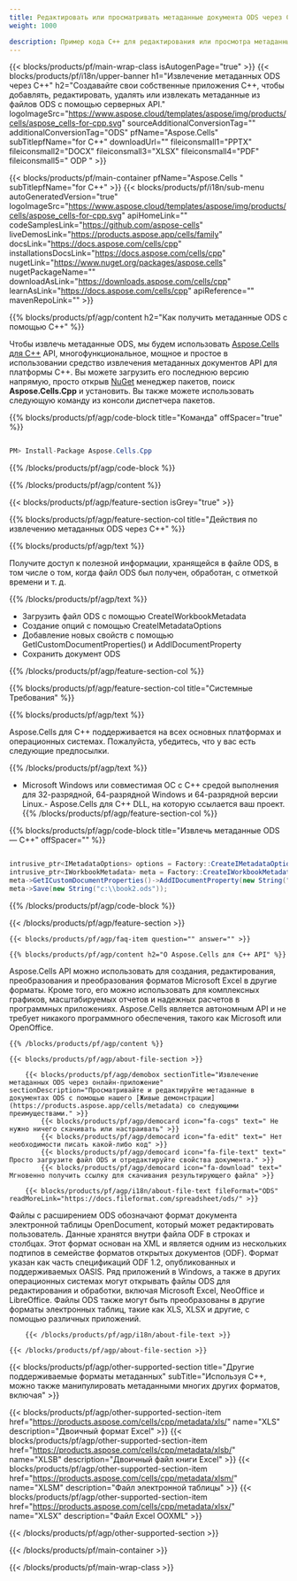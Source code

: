 ```yaml
---
title: Редактировать или просматривать метаданные документа ODS через C++ 
weight: 1000

description: Пример кода C++ для редактирования или просмотра метаданных файла ODS в C++ среде выполнения для 32-разрядной, 64-разрядной Windows и 64-разрядной версии Linux.
---
```

{{< blocks/products/pf/main-wrap-class isAutogenPage="true" >}}
{{< blocks/products/pf/i18n/upper-banner h1="Извлечение метаданных ODS через C++" h2="Создавайте свои собственные приложения C++, чтобы добавлять, редактировать, удалять или извлекать метаданные из файлов ODS с помощью серверных API." logoImageSrc="https://www.aspose.cloud/templates/aspose/img/products/cells/aspose_cells-for-cpp.svg" sourceAdditionalConversionTag="" additionalConversionTag="ODS" pfName="Aspose.Cells" subTitlepfName="for C++" downloadUrl="" fileiconsmall1="PPTX" fileiconsmall2="DOCX" fileiconsmall3="XLSX" fileiconsmall4="PDF" fileiconsmall5=" ODP " >}}

{{< blocks/products/pf/main-container pfName="Aspose.Cells " subTitlepfName="for C++" >}}
{{< blocks/products/pf/i18n/sub-menu autoGeneratedVersion="true" logoImageSrc="https://www.aspose.cloud/templates/aspose/img/products/cells/aspose_cells-for-cpp.svg" apiHomeLink="" codeSamplesLink="https://github.com/aspose-cells" liveDemosLink="https://products.aspose.app/cells/family" docsLink="https://docs.aspose.com/cells/cpp" installationsDocsLink="https://docs.aspose.com/cells/cpp" nugetLink="https://www.nuget.org/packages/aspose.cells" nugetPackageName="" downloadAsLink="https://downloads.aspose.com/cells/cpp" learnAsLink="https://docs.aspose.com/cells/cpp" apiReference="" mavenRepoLink="" >}}

{{% blocks/products/pf/agp/content h2="Как получить метаданные ODS с помощью C++" %}}

 Чтобы извлечь метаданные ODS, мы будем использовать
 [Aspose.Cells для C++](https://products.aspose.com/cells/cpp) 
 API, многофункциональное, мощное и простое в использовании средство извлечения метаданных документов API для платформы C++. Вы можете загрузить его последнюю версию напрямую, просто открыв
 [NuGet](https://www.nuget.org/packages/aspose.cells) 
 менеджер пакетов, поиск
 **Aspose.Cells.Cpp** 
 и установить. Вы также можете использовать следующую команду из консоли диспетчера пакетов.

{{% blocks/products/pf/agp/code-block title="Команда" offSpacer="true" %}}

```cs

PM> Install-Package Aspose.Cells.Cpp


```

{{% /blocks/products/pf/agp/code-block %}}

{{% /blocks/products/pf/agp/content %}}

{{< blocks/products/pf/agp/feature-section isGrey="true" >}}

{{% blocks/products/pf/agp/feature-section-col title="Действия по извлечению метаданных ODS через C++" %}}

{{% blocks/products/pf/agp/text %}}

 Получите доступ к полезной информации, хранящейся в файле ODS, в том числе о том, когда файл ODS был получен, обработан, с отметкой времени и т. д.

{{% /blocks/products/pf/agp/text %}}

+ Загрузить файл ODS с помощью CreateIWorkbookMetadata
+ Создание опций с помощью CreateIMetadataOptions
+ Добавление новых свойств с помощью GetICustomDocumentProperties() и AddIDocumentProperty
+ Сохранить документ ODS

{{% /blocks/products/pf/agp/feature-section-col %}}

{{% blocks/products/pf/agp/feature-section-col title="Системные Требования" %}}

{{% blocks/products/pf/agp/text %}}

 Aspose.Cells для C++ поддерживается на всех основных платформах и операционных системах. Пожалуйста, убедитесь, что у вас есть следующие предпосылки.

{{% /blocks/products/pf/agp/text %}}

- Microsoft Windows или совместимая ОС с C++ средой выполнения для 32-разрядной, 64-разрядной Windows и 64-разрядной версии Linux.- Aspose.Cells для C++ DLL, на которую ссылается ваш проект.
{{% /blocks/products/pf/agp/feature-section-col %}}

{{% blocks/products/pf/agp/code-block title="Извлечь метаданные ODS — C++" offSpacer="" %}}

```cs

intrusive_ptr<IMetadataOptions> options = Factory::CreateIMetadataOptions(MetadataType_DocumentProperties);
intrusive_ptr<IWorkbookMetadata> meta = Factory::CreateIWorkbookMetadata(new String("c:\\book1.ods"), options);
meta->GetICustomDocumentProperties()->AddIDocumentProperty(new String("test"), (StringPtr)new String("test"));
meta->Save(new String("c:\\book2.ods"));  


```

{{% /blocks/products/pf/agp/code-block %}}

{{< /blocks/products/pf/agp/feature-section >}}

    {{< blocks/products/pf/agp/faq-item question="" answer="" >}}
 

<!-- aboutfile Starts -->

    {{% blocks/products/pf/agp/content h2="О Aspose.Cells для C++ API" %}}

 Aspose.Cells API можно использовать для создания, редактирования, преобразования и преобразования форматов Microsoft Excel в другие форматы. Кроме того, его можно использовать для комплексных графиков, масштабируемых отчетов и надежных расчетов в программных приложениях. Aspose.Cells является автономным API и не требует никакого программного обеспечения, такого как Microsoft или OpenOffice.  



    {{% /blocks/products/pf/agp/content %}}

    {{< blocks/products/pf/agp/about-file-section >}}

        {{< blocks/products/pf/agp/demobox sectionTitle="Извлечение метаданных ODS через онлайн-приложение" sectionDescription="Просматривайте и редактируйте метаданные в документах ODS с помощью нашего [Живые демонстрации](https://products.aspose.app/cells/metadata) со следующими преимуществами." >}}
            {{< blocks/products/pf/agp/democard icon="fa-cogs" text=" Не нужно ничего скачивать или настраивать" >}}
            {{< blocks/products/pf/agp/democard icon="fa-edit" text=" Нет необходимости писать какой-либо код" >}}
            {{< blocks/products/pf/agp/democard icon="fa-file-text" text=" Просто загрузите файл ODS и отредактируйте свойства документа." >}}
            {{< blocks/products/pf/agp/democard icon="fa-download" text=" Мгновенно получить ссылку для скачивания результирующего файла" >}}

        {{< blocks/products/pf/agp/i18n/about-file-text fileFormat="ODS" readMoreLink="https://docs.fileformat.com/spreadsheet/ods/" >}}
Файлы с расширением ODS обозначают формат документа электронной таблицы OpenDocument, который может редактировать пользователь. Данные хранятся внутри файла ODF в строках и столбцах. Этот формат основан на XML и является одним из нескольких подтипов в семействе форматов открытых документов (ODF). Формат указан как часть спецификаций ODF 1.2, опубликованных и поддерживаемых OASIS. Ряд приложений в Windows, а также в других операционных системах могут открывать файлы ODS для редактирования и обработки, включая Microsoft Excel, NeoOffice и LibreOffice. Файлы ODS также могут быть преобразованы в другие форматы электронных таблиц, такие как XLS, XLSX и другие, с помощью различных приложений.

        {{< /blocks/products/pf/agp/i18n/about-file-text >}}

    {{< /blocks/products/pf/agp/about-file-section >}}

<!-- aboutfile Ends -->

{{< blocks/products/pf/agp/other-supported-section title="Другие поддерживаемые форматы метаданных" subTitle="Используя C++, можно также манипулировать метаданными многих других форматов, включая" >}}

{{< blocks/products/pf/agp/other-supported-section-item href="https://products.aspose.com/cells/cpp/metadata/xls/" name="XLS" description="Двоичный формат Excel" >}}
{{< blocks/products/pf/agp/other-supported-section-item href="https://products.aspose.com/cells/cpp/metadata/xlsb/" name="XLSB" description="Двоичный файл книги Excel" >}}
{{< blocks/products/pf/agp/other-supported-section-item href="https://products.aspose.com/cells/cpp/metadata/xlsm/" name="XLSM" description="Файл электронной таблицы" >}}
{{< blocks/products/pf/agp/other-supported-section-item href="https://products.aspose.com/cells/cpp/metadata/xlsx/" name="XLSX" description="Файл Excel OOXML" >}}

{{< /blocks/products/pf/agp/other-supported-section >}}

{{< /blocks/products/pf/main-container >}}
    
{{< /blocks/products/pf/main-wrap-class >}}
